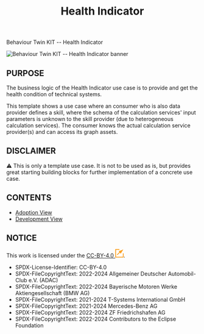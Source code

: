﻿---
id: overview
title: Health Indicator
description: Behaviour Twin KIT
hide_title: true
---

<div style={{fontSize:40, color:'rgb(255,166,1)', marginBottom:13}}>Behaviour Twin KIT -- Health Indicator</div>

![Behaviour Twin KIT -- Health Indicator banner](@site/static/img/kit-icons/behaviour-twin-hi-kit-icon.svg)

## PURPOSE

The business logic of the Health Indicator use case is to provide and get the health condition of technical systems.

This template shows a use case where an consumer who is also data provider defines a skill, where the schema of the calculation services' input parameters is unknown to the skill provider (due to heterogeneous calculation services). The consumer knows the actual calculation service provider(s) and can access its graph assets.

## DISCLAIMER

:warning: This is only a template use case. It is not to be used as is, but provides great starting building blocks for further implementation of a concrete use case.

## CONTENTS

- [Adoption View](adoption-view/overview)
- [Development View](development-view/overview)

## NOTICE

This work is licensed under the [CC-BY-4.0 ![(external link)](../../assets/external-link.svg)](https://creativecommons.org/licenses/by/4.0/legalcode).

- SPDX-License-Identifier: CC-BY-4.0
- SPDX-FileCopyrightText: 2022-2024 Allgemeiner Deutscher Automobil-Club e.V. (ADAC)
- SPDX-FileCopyrightText: 2022-2024 Bayerische Motoren Werke Aktiengesellschaft (BMW AG)
- SPDX-FileCopyrightText: 2021-2024 T-Systems International GmbH
- SPDX-FileCopyrightText: 2021-2024 Mercedes-Benz AG
- SPDX-FileCopyrightText: 2022-2024 ZF Friedrichshafen AG
- SPDX-FileCopyrightText: 2022-2024 Contributors to the Eclipse Foundation

